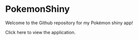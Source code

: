 # PokemonShiny

Welcome to the Github repository for my Pokémon shiny app!

Click here to view the application.
